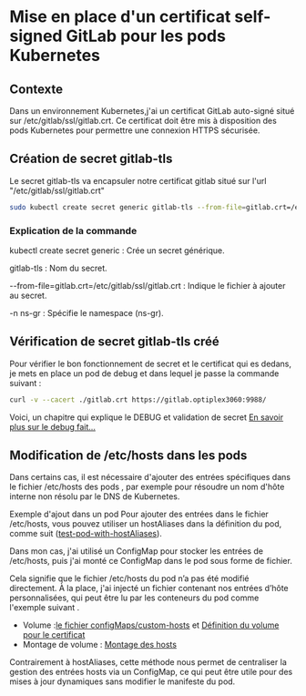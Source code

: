 # Mise en place d'un certificat self-signed GitLab pour les pods Kubernetes
## Contexte
Dans un environnement Kubernetes,j'ai un certificat GitLab auto-signé situé sur /etc/gitlab/ssl/gitlab.crt. Ce certificat doit être mis à disposition des pods Kubernetes pour permettre une connexion HTTPS sécurisée.

## Création de secret gitlab-tls
Le secret gitlab-tls va encapsuler notre certificat gitlab situé sur l'url "/etc/gitlab/ssl/gitlab.crt"

```sh
sudo kubectl create secret generic gitlab-tls --from-file=gitlab.crt=/etc/gitlab/ssl/gitlab.crt -n ns-gr

```
### Explication de la commande
kubectl create secret generic : Crée un secret générique.

gitlab-tls : Nom du secret.

--from-file=gitlab.crt=/etc/gitlab/ssl/gitlab.crt : Indique le fichier à ajouter au secret.

-n ns-gr : Spécifie le namespace (ns-gr).

## Vérification de secret gitlab-tls créé
Pour vérifier le bon fonctionnement de secret et le certificat qui es dedans, je mets en place un pod de debug et dans lequel je passe la commande suivant : 
```sh
curl -v --cacert ./gitlab.crt https://gitlab.optiplex3060:9988/
```
Voici, un chapitre qui explique le DEBUG et validation de secret [En savoir plus sur le debug fait...](debug-test/debug-test.md)

## Modification de /etc/hosts dans les pods
Dans certains cas, il est nécessaire d'ajouter des entrées spécifiques dans le fichier /etc/hosts des pods , par exemple pour résoudre un nom d'hôte interne non résolu par le DNS de Kubernetes.

Exemple d'ajout dans un pod
Pour ajouter des entrées dans le fichier /etc/hosts, vous pouvez utiliser un hostAliases dans la définition du pod, comme suit ([test-pod-with-hostAliases](debug-test/test-pod-with-hostAliases.yaml)).

Dans mon cas, j'ai utilisé un ConfigMap pour stocker les entrées de /etc/hosts, puis j'ai monté ce ConfigMap dans le pod sous forme de fichier.

Cela signifie que le fichier /etc/hosts du pod n’a pas été modifié directement. À la place, j'ai injecté un fichier contenant nos entrées d’hôte personnalisées, qui peut être lu par les conteneurs du pod comme l'exemple suivant .
* Volume :[le fichier configMaps/custom-hosts](../configMaps/custom-hosts.yml) et [Définition du volume pour le certificat ](debug-test/test-pod.yaml#L29-L31)
* Montage de volume : [Montage des hosts](debug-test/test-pod.yaml#L18-L20)


Contrairement à hostAliases, cette méthode nous permet de centraliser la gestion des entrées hosts via un ConfigMap, ce qui peut être utile pour des mises à jour dynamiques sans modifier le manifeste du pod.

